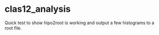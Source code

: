 # clas12_analysis

Quick test to show hipo2root is working and output a few histograms to a root file.


